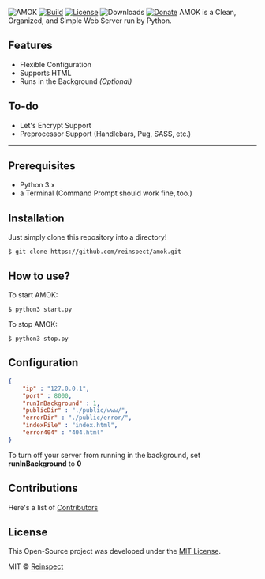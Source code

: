 ![AMOK](https://image.prntscr.com/image/861SmuubRlS2DpZ6of7n-g.png)
[![Build](https://travis-ci.org/reinspect/amok.svg?branch=master)](https://travis-ci.org/reinspect/amok) [![License](https://img.shields.io/github/license/reinspect/amok.svg)](https://github.com/reinspect/amok/blob/master/LICENSE) ![Downloads](https://img.shields.io/github/downloads/reinspect/amok/total.svg) [![Donate](https://img.shields.io/badge/Donate-PayPal-009cde.svg)](https://paypal.me/reinspect)
AMOK is a Clean, Organized, and Simple Web Server run by Python.
## Features
- Flexible Configuration
- Supports HTML
- Runs in the Background *(Optional)*

## To-do
- Let's Encrypt Support
- Preprocessor Support (Handlebars, Pug, SASS, etc.)
---
## Prerequisites
- Python 3.x
- a Terminal (Command Prompt should work fine, too.)

## Installation
Just simply clone this repository into a directory!
```git
$ git clone https://github.com/reinspect/amok.git
```

## How to use?
To start AMOK:
```shell
$ python3 start.py
```
To stop AMOK:
```shell
$ python3 stop.py
```

## Configuration
```json
{
	"ip" : "127.0.0.1",
	"port" : 8000,
	"runInBackground" : 1,
	"publicDir" : "./public/www/",
	"errorDir" : "./public/error/",
	"indexFile" : "index.html",
	"error404" : "404.html"
}
```
To turn off your server from running in the background, set **runInBackground** to **0**

## Contributions
Here's a list of [Contributors](https://github.com/reinspect/amok/graphs/contributors)

## License
This Open-Source project was developed under the [MIT License](https://github.com/reinspect/amok/blob/master/LICENSE).

MIT © [Reinspect](https://github.com/reinspect)